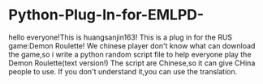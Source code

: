 # Python-Plug-In-for-EMLPD-
hello everyone!This is huangsanjin163!
This is a plug in for the RUS game:Demon Roulette!
We chinese player don't know what can download the game,so i write a python random script file to help everyone play the Demon Roulette(text version!)
The script are Chinese,so it can give CHina people to use.
If you don't understand it,you can use the translation.
